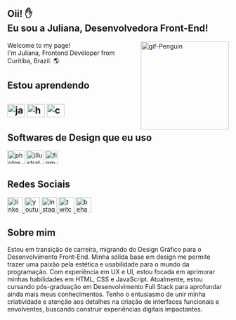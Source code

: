 <h2>Oii! &#9995; <br>Eu sou a Juliana, Desenvolvedora Front-End! </h2>
<img align="right" alt="gif-Penguin" height="200" src="https://media.giphy.com/media/2IudUHdI075HL02Pkk/giphy.gif"/>
  <p>Welcome to my page! <br>I'm Juliana, Frontend Developer from  Curitiba, Brazil. 🌎</p>
  
<h2>Estou aprendendo<h2>
<img alt=java height="30" width="40" src="https://cdn.jsdelivr.net/gh/devicons/devicon/icons/javascript/javascript-original.svg" />
<img alt=html height="30" width="40" src="https://cdn.jsdelivr.net/gh/devicons/devicon/icons/html5/html5-plain.svg" />   
<img alt=css height="30" width="40" src="https://cdn.jsdelivr.net/gh/devicons/devicon/icons/css3/css3-plain.svg" />
  
<h2>Softwares de Design que eu uso</h2>
<img align="left" alt=photoshop height="30" width="40" src="https://cdn.jsdelivr.net/gh/devicons/devicon/icons/photoshop/photoshop-plain.svg" />
<img align="left" alt=illustrator height="30" width="40" src="https://cdn.jsdelivr.net/gh/devicons/devicon/icons/illustrator/illustrator-plain.svg" />
<img align="left" alt="figma" height="30 width="40" src="https://cdn.jsdelivr.net/gh/devicons/devicon/icons/figma/figma-original.svg" />
<br><br>

<h2>Redes Sociais</h2>
<div>
  <a href="https://www.linkedin.com/in/julianaklotz/" target="_blank">
    <img src="https://img.shields.io/badge/LinkedIn-0077B5?style=for-the-badge&logo=linkedin&logoColor=white" height="35" alt="linkedin logo"/>
  </a>
  <a href="https://www.youtube.com/@eu.julianaklotz" target="_blank">
    <img src="https://img.shields.io/badge/YouTube-FF0000?style=for-the-badge&logo=youtube&logoColor=white" height="35" alt="youtube logo"/>
  </a>
  <a href="https://www.instagram.com/eu.julianaklotz/" target="_blank">
    <img src="https://img.shields.io/badge/Instagram-E4405F?style=for-the-badge&logo=instagram&logoColor=white" height="35" alt="instagram logo"/>
  </a>
  <a href="https://www.twitch.tv/jullyklotz/" target="_blank">
    <img src="https://img.shields.io/badge/Twitch-9146FF?style=for-the-badge&logo=twitch&logoColor=white" height="35" alt="twitch logo"/>
  </a>
  <a href="https://www.behance.net/julianaklotz" target="_blank">
    <img src="https://img.shields.io/badge/-Behance-blue?style=for-the-badge&logo=behance&logoColor=white" height="35" alt="behance logo"/>
  </a>
</div>

<h2>Sobre mim</h2>
<p>Estou em transição de carreira, migrando do Design Gráfico para o Desenvolvimento Front-End. Minha sólida base em design me permite trazer uma paixão pela estética e usabilidade para o mundo da programação. Com experiência em UX e UI, estou focada em aprimorar minhas habilidades em HTML, CSS e JavaScript. Atualmente, estou cursando pós-graduação em Desenvolvimento Full Stack para aprofundar ainda mais meus conhecimentos. Tenho o entusiasmo de unir minha criatividade e atenção aos detalhes na criação de interfaces funcionais e envolventes, buscando construir experiências digitais impactantes.</p>
